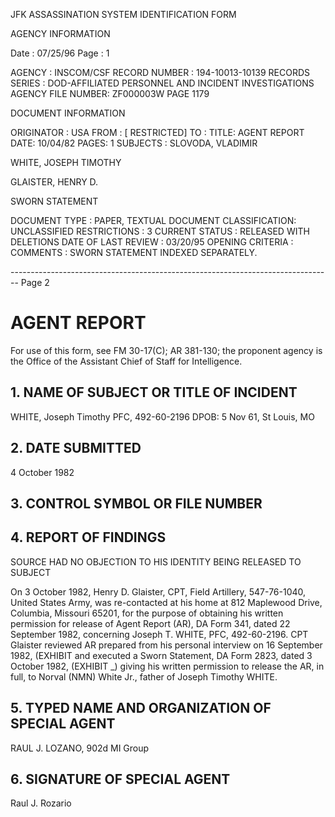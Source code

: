JFK ASSASSINATION SYSTEM
IDENTIFICATION FORM

AGENCY INFORMATION

Date : 07/25/96
Page : 1

AGENCY : INSCOM/CSF
RECORD NUMBER : 194-10013-10139
RECORDS SERIES : DOD-AFFILIATED PERSONNEL AND INCIDENT INVESTIGATIONS
AGENCY FILE NUMBER: ZF000003W PAGE 1179

DOCUMENT INFORMATION

ORIGINATOR : USA
FROM : [ RESTRICTED]
TO :
TITLE: AGENT REPORT
DATE: 10/04/82
PAGES: 1
SUBJECTS : SLOVODA, VLADIMIR

WHITE, JOSEPH TIMOTHY

GLAISTER, HENRY D.

SWORN STATEMENT

DOCUMENT TYPE : PAPER, TEXTUAL DOCUMENT
CLASSIFICATION: UNCLASSIFIED
RESTRICTIONS : 3
CURRENT STATUS : RELEASED WITH DELETIONS
DATE OF LAST REVIEW : 03/20/95
OPENING CRITERIA :
COMMENTS : SWORN STATEMENT INDEXED SEPARATELY.


-------------------------------------------------------------------------------- Page 2

# AGENT REPORT
For use of this form, see FM 30-17(C); AR 381-130; the proponent agency is the Office of the Assistant Chief of Staff for Intelligence.

## 1. NAME OF SUBJECT OR TITLE OF INCIDENT
WHITE, Joseph Timothy
PFC, 492-60-2196
DPOB: 5 Nov 61, St Louis, MO

## 2. DATE SUBMITTED
4 October 1982

## 3. CONTROL SYMBOL OR FILE NUMBER

## 4. REPORT OF FINDINGS
SOURCE HAD NO OBJECTION TO HIS IDENTITY BEING
RELEASED TO SUBJECT

On 3 October 1982, Henry D. Glaister, CPT, Field Artillery, 547-76-1040,
United States Army, was re-contacted at his home at 812 Maplewood Drive,
Columbia, Missouri 65201, for the purpose of obtaining his written permission
for release of Agent Report (AR), DA Form 341, dated 22 September 1982,
concerning Joseph T. WHITE, PFC, 492-60-2196. CPT Glaister reviewed AR
prepared from his personal interview on 16 September 1982, (EXHIBIT
and executed a Sworn Statement, DA Form 2823, dated 3 October 1982,
(EXHIBIT _) giving his written permission to release the AR, in full, to
Norval (NMN) White Jr., father of Joseph Timothy WHITE.

## 5. TYPED NAME AND ORGANIZATION OF SPECIAL AGENT
RAUL J. LOZANO, 902d MI Group

## 6. SIGNATURE OF SPECIAL AGENT
Raul J. Rozario
